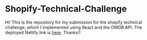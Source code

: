 
# Shopify-Technical-Challenge

Hi! This is the repository for my submission for the shopify technical challenge, which I implemented using React and the OMDB API. The deployed Netlify link is [here](https://omdb-technical-challenge.netlify.app/). Thanks!!

